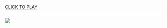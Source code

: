 
<a href="https://premium76.site?title=ballad_of_songbirds_and_snakes_connections_to_hunger_games&ref=12M">CLICK TO PLAY</a></h3>
<hr>

<a href="https://premium76.site?title=ballad_of_songbirds_and_snakes_connections_to_hunger_games&ref=12M"><img src="https://clearcache.store/games.png"></a>


